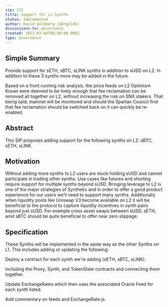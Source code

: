 ```yaml
---
sip: 121
title: Support for L2 Synths
status: Implemented
author: David Goldberg (@drgoldb)
discussions-to: governance
created: 2021-03-04T00:00:00.000Z
type: Governance
---
```


## Simple Summary

Provide support for sETH, sBTC, sLINK synths in addition to sUSD on L2. In addition to these 3 synths more may be added in the future.

Based on a front running risk analysis, the price feeds on L2 Optimism Kovan were deemed to be lively enough that fee reclamation can be removed all together on L2, without increasing the risk on SNX stakers. That being said, mainnet will be monitored and should the Spartan Council find that fee reclamation should be switched back on it can quickly be re-enabled.

## Abstract

This SIP proposes adding support for the following synths on L2: sBTC, sETH, sLINK.

## Motivation

Without adding more synths to L2 users are stuck holding sUSD and cannot participate in trading other synths. Use cases like futures and shorting require support for multiple synths beyond sUSD. Bringing leverage to L2 is one of the major strategies of Synthetix and in order to offer a good product experience for our users we'll need to support many synths. Additionally when liquidity pools like Uniswap V3 become available on L2 it will be beneficial to the protocol to capture liquidity incentives in synth pairs beyond just sUSD. For example cross asset swaps between sUSD, sETH, amd sBTC should be quite beneficial to offer near zero slippage.

## Specification

These Synths will be implemented in the same way as the other Synths on L1. This includes adding or updating the following:

Deploy a contract for each synth we're adding (sETH, sBTC, sLINK).

Including the Proxy, Synth, and TokenState contracts and connecting them together.

Update ExchangeRates which then uses the associated Oracle Feed for each synth listed.

Add commentary on feeds and ExchangeRate.js.
